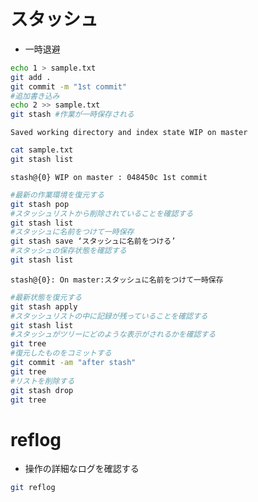 # スタッシュ

* 一時退避

```bash
echo 1 > sample.txt
git add .
git commit -m "1st commit"
#追加書き込み
echo 2 >> sample.txt
git stash #作業が一時保存される
```

```text
Saved working directory and index state WIP on master
```

```bash
cat sample.txt
git stash list
```

```text
stash@{0} WIP on master : 048450c 1st commit
```

```bash
#最新の作業環境を復元する
git stash pop
#スタッシュリストから削除されていることを確認する
git stash list
#スタッシュに名前をつけて一時保存
git stash save ‘スタッシュに名前をつける’
#スタッシュの保存状態を確認する
git stash list
```

```text
stash@{0}: On master:スタッシュに名前をつけて一時保存
```

```bash
#最新状態を復元する
git stash apply
#スタッシュリストの中に記録が残っていることを確認する
git stash list
#スタッシュがツリーにどのような表示がされるかを確認する
git tree
#復元したものをコミットする
git commit -am "after stash"
git tree
#リストを削除する
git stash drop
git tree
```

# reflog

* 操作の詳細なログを確認する

```bash
git reflog
```